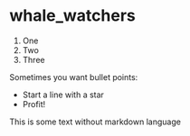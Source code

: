 # whale_watchers

1. One
2. Two
3. Three

Sometimes you want bullet points:

* Start a line with a star
* Profit!

This is some text without markdown language
